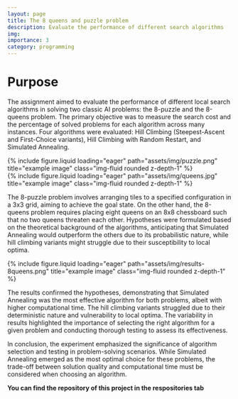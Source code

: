 ```yaml
---
layout: page
title: The 8 queens and puzzle problem
description: Evaluate the performance of different search algorithms
img:
importance: 3
category: programming
---
```


<H1>Purpose</H1>

The assignment aimed to evaluate the performance of different local search algorithms in solving two classic AI problems: the 8-puzzle and the 8-queens problem. The primary objective was to measure the search cost and the percentage of solved problems for each algorithm across many instances. Four algorithms were evaluated: Hill Climbing (Steepest-Ascent and First-Choice variants), Hill Climbing with Random Restart, and Simulated Annealing.

<div class="row">
    <div class="col-sm mt-3 mt-md-0">
        {% include figure.liquid loading="eager" path="assets/img/puzzle.png" title="example image" class="img-fluid rounded z-depth-1" %}
    </div>
    <div class="col-sm mt-3 mt-md-0">
        {% include figure.liquid loading="eager" path="assets/img/queens.jpg" title="example image" class="img-fluid rounded z-depth-1" %}
    </div>
</div>

The 8-puzzle problem involves arranging tiles to a specified configuration in a 3x3 grid, aiming to achieve the goal state. On the other hand, the 8-queens problem requires placing eight queens on an 8x8 chessboard such that no two queens threaten each other. Hypotheses were formulated based on the theoretical background of the algorithms, anticipating that Simulated Annealing would outperform the others due to its probabilistic nature, while hill climbing variants might struggle due to their susceptibility to local optima.


<div class="row">
    <div class="col-sm mt-3 mt-md-0">
        {% include figure.liquid loading="eager" path="assets/img/results-8queens.png" title="example image" class="img-fluid rounded z-depth-1" %}
    </div>
</div>

The results confirmed the hypotheses, demonstrating that Simulated Annealing was the most effective algorithm for both problems, albeit with higher computational time. The hill climbing variants struggled due to their deterministic nature and vulnerability to local optima. The variability in results highlighted the importance of selecting the right algorithm for a given problem and conducting thorough testing to assess its effectiveness.
 
In conclusion, the experiment emphasized the significance of algorithm selection and testing in problem-solving scenarios. While Simulated Annealing emerged as the most optimal choice for these problems, the trade-off between solution quality and computational time must be considered when choosing an algorithm.

<b>You can find the repository of this project in the respositories tab</b>
